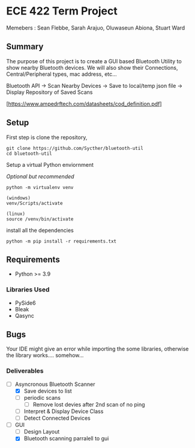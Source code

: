 # ECE 422 Term Project
Memebers : Sean Flebbe, Sarah Arajuo, Oluwaseun Abiona, Stuart Ward
## Summary
The purpose of this project is to create a GUI based Bluetooth Utility to show nearby Bluetooth devices. We will also show their Connections, Central/Peripheral types, mac address, etc...

Bluetooth API -> Scan Nearby Devices -> Save to local/temp json file -> Display Repository of Saved Scans

[https://www.ampedrftech.com/datasheets/cod_definition.pdf]

## Setup

First step is clone the repository,

    git clone https://github.com/Sycther/bluetooth-util
    cd bluetooth-util

Setup a virtual Python enviornment

*Optional but recommended*

    python -m virtualenv venv

    (windows) 
    venv/Scripts/activate

    (linux)
    source /venv/bin/activate

install all the dependencies

    python -m pip install -r requirements.txt

## Requirements
- Python >= 3.9

### Libraries Used
- PySide6
- Bleak
- Qasync

## Bugs
Your IDE might give an error while importing the some libraries, otherwise the library works.... somehow...
  
### Deliverables
- [ ] Asyncronous Bluetooth Scanner
  - [x] Save devices to list
  - [ ] periodic scans
    - [ ] Remove lost devies after 2nd scan of no ping
  - [ ] Interpret & Display Device Class
  - [ ] Detect Connected Devices
- [ ] GUI
  - [ ] Design Layout
  - [x] Bluetooth scanning parralell to gui